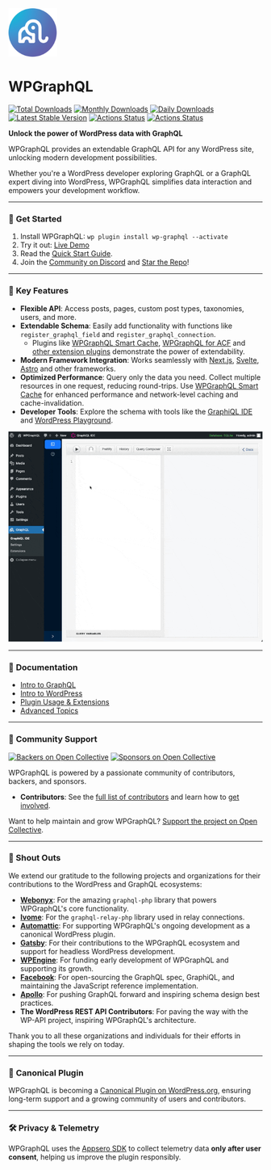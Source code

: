 <img src="./img/logo.png" alt="WPGraphQL Logo" width="96" height="96" style="max-width: 96px; max-height: 96px;">

# WPGraphQL

[![Total Downloads](https://poser.pugx.org/wp-graphql/wp-graphql/downloads)](https://packagist.org/packages/wp-graphql/wp-graphql)
[![Monthly Downloads](https://poser.pugx.org/wp-graphql/wp-graphql/d/monthly)](https://packagist.org/packages/wp-graphql/wp-graphql)
[![Daily Downloads](https://poser.pugx.org/wp-graphql/wp-graphql/d/daily)](https://packagist.org/packages/wp-graphql/wp-graphql)
[![Latest Stable Version](https://poser.pugx.org/wp-graphql/wp-graphql/v/stable)](https://packagist.org/packages/wp-graphql/wp-graphql)
[![Actions Status](https://github.com/wp-graphql/wp-graphql/workflows/Testing%20Integration/badge.svg)](https://github.com/wp-graphql/wp-graphql/actions?query=workflow%3A%22Testing+Integration%22)
[![Actions Status](https://github.com/wp-graphql/wp-graphql/workflows/WordPress%20Coding%20Standards/badge.svg)](https://github.com/wp-graphql/wp-graphql/actions?query=workflow%3A%22WordPress+Coding+Standards%22)

**Unlock the power of WordPress data with GraphQL**  

WPGraphQL provides an extendable GraphQL API for any WordPress site, unlocking modern development possibilities.  

Whether you're a WordPress developer exploring GraphQL or a GraphQL expert diving into WordPress, WPGraphQL simplifies data interaction and empowers your development workflow.

---

### 🚀 **Get Started**

1. Install WPGraphQL: `wp plugin install wp-graphql --activate`
2. Try it out: [Live Demo](https://repl.wpgraphql.com)
3. Read the [Quick Start Guide](https://wpgraphql.com/docs/quick-start).
4. Join the [Community on Discord](https://discord.gg/AGVBqqyaUY) and [Star the Repo](https://github.com/wp-graphql/wp-graphql)!

---

### 🌟 **Key Features**

- **Flexible API**: Access posts, pages, custom post types, taxonomies, users, and more.
- **Extendable Schema**: Easily add functionality with functions like `register_graphql_field` and `register_graphql_connection`.
    - Plugins like [WPGraphQL Smart Cache](https://github.com/wp-graphql/wp-graphql-smart-cache), [WPGraphQL for ACF](https://github.com/wp-graphql/wp-graphql-acf) and [other extension plugins](https://wpgraphql.com/extensions) demonstrate the power of extendability.
- **Modern Framework Integration**: Works seamlessly with [Next.js](https://vercel.com/guides/wordpress-with-vercel), [Svelte](https://www.okupter.com/blog/headless-wordpress-graphql-sveltekit), [Astro](https://docs.astro.build/en/guides/cms/wordpress/) and other frameworks.
- **Optimized Performance**: Query only the data you need. Collect multiple resources in one request, reducing round-trips. Use [WPGraphQL Smart Cache](https://github.com/wp-graphql/wp-graphql-smart-cache) for enhanced performance and network-level caching and cache-invalidation.
- **Developer Tools**: Explore the schema with tools like the [GraphiQL IDE](https://www.wpgraphql.com/docs/wp-graphiql) and [WordPress Playground](https://wordpress.org/plugins/wp-graphql/?preview=1).

![graphiql-ide-example.gif](img/graphiql-ide-example.gif)

---

### 📖 **Documentation**

- [Intro to GraphQL](https://wpgraphql.com/docs/intro-to-graphql)
- [Intro to WordPress](https://wpgraphql.com/docs/intro-to-wordpress)
- [Plugin Usage & Extensions](https://wpgraphql.com/docs/interacting-with-wpgraphql)
- [Advanced Topics](https://wpgraphql.com/docs)

---

### 🤝 **Community Support**

[![Backers on Open Collective](https://opencollective.com/wp-graphql/backers/badge.svg)](https://opencollective.com/wp-graphql#backer) [![Sponsors on Open Collective](https://opencollective.com/wp-graphql/sponsors/badge.svg)](https://opencollective.com/wp-graphql#sponsor)

WPGraphQL is powered by a passionate community of contributors, backers, and sponsors.

- **Contributors**: See the [full list of contributors](https://github.com/wp-graphql/wp-graphql/graphs/contributors) and learn how to [get involved](.github/CONTRIBUTING.md).

Want to help maintain and grow WPGraphQL? [Support the project on Open Collective](https://opencollective.com/wp-graphql).

---

### 🙌 Shout Outs

We extend our gratitude to the following projects and organizations for their contributions to the WordPress and GraphQL ecosystems:

- **[Webonyx](https://github.com/webonyx/graphql-php)**: For the amazing `graphql-php` library that powers WPGraphQL's core functionality.
- **[Ivome](https://github.com/ivome/graphql-relay-php)**: For the `graphql-relay-php` library used in relay connections.
- **[Automattic](https://automattic.com)**: For supporting WPGraphQL's ongoing development as a canonical WordPress plugin.
- **[Gatsby](https://www.gatsbyjs.com)**: For their contributions to the WPGraphQL ecosystem and support for headless WordPress development.
- **[WPEngine](https://wpengine.com)**: For funding early development of WPGraphQL and supporting its growth.
- **[Facebook](https://graphql.org)**: For open-sourcing the GraphQL spec, GraphiQL, and maintaining the JavaScript reference implementation.
- **[Apollo](https://www.apollographql.com)**: For pushing GraphQL forward and inspiring schema design best practices.
- **The WordPress REST API Contributors**: For paving the way with the WP-API project, inspiring WPGraphQL's architecture.

Thank you to all these organizations and individuals for their efforts in shaping the tools we rely on today.

---

### 📌 **Canonical Plugin**

WPGraphQL is becoming a [Canonical Plugin on WordPress.org](https://wordpress.org/news/2024/10/wpgraphql/), ensuring long-term support and a growing community of users and contributors.

---

### 🛠 **Privacy & Telemetry**
WPGraphQL uses the [Appsero SDK](https://appsero.com/privacy-policy) to collect telemetry data **only after user consent**, helping us improve the plugin responsibly.